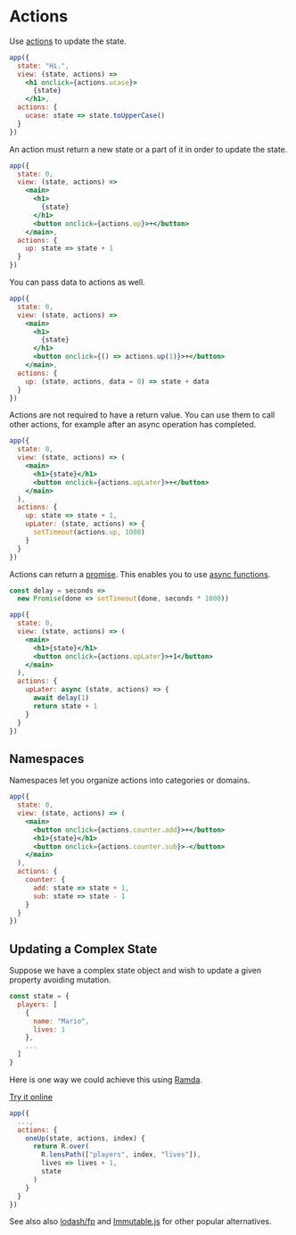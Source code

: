 # Actions

Use [actions](/docs/api.md#actions) to update the state.

```jsx
app({
  state: "Hi.",
  view: (state, actions) =>
    <h1 onclick={actions.ucase}>
      {state}
    </h1>,
  actions: {
    ucase: state => state.toUpperCase()
  }
})
```

An action must return a new state or a part of it in order to update the state.

```jsx
app({
  state: 0,
  view: (state, actions) =>
    <main>
      <h1>
        {state}
      </h1>
      <button onclick={actions.up}>+</button>
    </main>,
  actions: {
    up: state => state + 1
  }
})
```

You can pass data to actions as well.

```jsx
app({
  state: 0,
  view: (state, actions) =>
    <main>
      <h1>
        {state}
      </h1>
      <button onclick={() => actions.up(1)}>+</button>
    </main>,
  actions: {
    up: (state, actions, data = 0) => state + data
  }
})

```

Actions are not required to have a return value. You can use them to call other actions, for example after an async operation has completed.

```jsx
app({
  state: 0,
  view: (state, actions) => (
    <main>
      <h1>{state}</h1>
      <button onclick={actions.upLater}>+</button>
    </main>
  ),
  actions: {
    up: state => state + 1,
    upLater: (state, actions) => {
      setTimeout(actions.up, 1000)
    }
  }
})
```

Actions can return a [promise](https://developer.mozilla.org/en-US/docs/Web/JavaScript/Reference/Global_Objects/Promise). This enables you to use [async functions](https://developer.mozilla.org/en-US/docs/Web/JavaScript/Reference/Statements/async_function).

```jsx
const delay = seconds =>
  new Promise(done => setTimeout(done, seconds * 1000))

app({
  state: 0,
  view: (state, actions) => (
    <main>
      <h1>{state}</h1>
      <button onclick={actions.upLater}>+1</button>
    </main>
  ),
  actions: {
    upLater: async (state, actions) => {
      await delay(1)
      return state + 1
    }
  }
})
```

## Namespaces

Namespaces let you organize actions into categories or domains.

```jsx
app({
  state: 0,
  view: (state, actions) => (
    <main>
      <button onclick={actions.counter.add}>+</button>
      <h1>{state}</h1>
      <button onclick={actions.counter.sub}>-</button>
    </main>
  ),
  actions: {
    counter: {
      add: state => state + 1,
      sub: state => state - 1
    }
  }
})
```

## Updating a Complex State

Suppose we have a complex state object and wish to update a given property avoiding mutation.

```jsx
const state = {
  players: [
    {
      name: "Mario",
      lives: 1
    },
    ...
  ]
}
```

Here is one way we could achieve this using [Ramda](https://github.com/ramda/ramda).

[Try it online](https://codepen.io/hyperapp/pen/Zygvbg?editors=0010)

```jsx
app({
  ...,
  actions: {
    oneUp(state, actions, index) {
      return R.over(
        R.lensPath(["players", index, "lives"]),
        lives => lives + 1,
        state
      )
    }
  }
})
```

See also also [lodash/fp](https://github.com/lodash/lodash/wiki/FP-Guide) and [Immutable.js](https://github.com/facebook/immutable-js/) for other popular alternatives.




